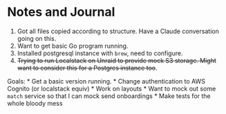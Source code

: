 # Notes and Journal

1. Got all files copied according to structure. Have a Claude conversation going on this.
2. Want to get basic Go program running.
3. Installed postgresql instance with `brew`, need to configure.
4. ~~Trying to run Localstack on Unraid to provide mock S3 storage. Might want to consider this for a Postgres instance too~~.

Goals: 
    * Get a basic version running.
    * Change authentication to AWS Cognito (or localstack equiv)
    * Work on layouts
    * Want to mock out some `match` service so that I can mock send onboardings
    * Make tests for the whole bloody mess